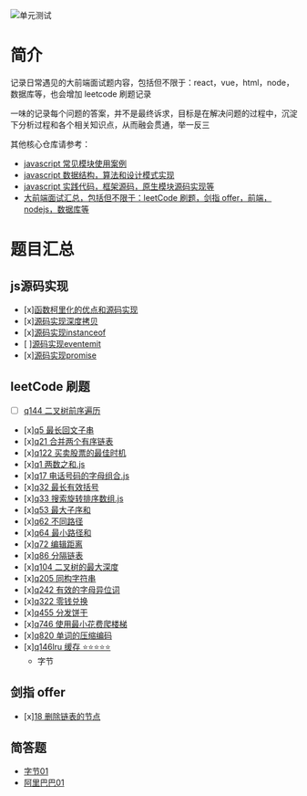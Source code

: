 ![单元测试](https://github.com/ddzyan/frontend-interview/workflows/Nodejs/badge.svg)

# 简介

记录日常遇见的大前端面试题内容，包括但不限于：react，vue，html，node，数据库等，也会增加 leetcode 刷题记录

一味的记录每个问题的答案，并不是最终诉求，目标是在解决问题的过程中，沉淀下分析过程和各个相关知识点，从而融会贯通，举一反三

其他核心仓库请参考：

* [javascript 常见模块使用案例](https://github.com/ddzyan/node-module-example)
* [javascript 数据结构，算法和设计模式实现](https://github.com/ddzyan/algorithmAndDataStructure)
* [javascript 实践代码，框架源码，原生模块源码实现等](https://github.com/ddzyan/node-project)
* [大前端面试汇总，包括但不限于：leetCode 刷题，剑指 offer，前端，nodejs，数据库等](https://github.com/ddzyan/node-project)

# 题目汇总

## js源码实现

- [x][函数柯里化的优点和源码实现](./js源码实现/函数柯里化.js)
- [x][源码实现深度拷贝](./js源码实现/深度拷贝.js)
- [x][源码实现instanceof](./js源码实现/instanceof.js)
- [ ][源码实现eventemit]()
- [x][源码实现promise](./js源码实现/promise源码实现)

## leetCode 刷题

- [ ] [q144 二叉树前序遍历](./leetCode/q144二叉树前序遍历)
- [x][q5 最长回文子串](./leetCode/q5最长回文子串)
- [x][q21 合并两个有序链表](./leetCode/q21合并两个有序链表)
- [x][q122 买卖股票的最佳时机](./leetCode/q122买卖股票的最佳时机)
- [x][q1 两数之和.js](./leetCode/q1两数之和.js)
- [x][q17 电话号码的字母组合.js](./leetCode/q17电话号码的字母组合.js)
- [x][q32 最长有效括号](./leetCode/q32最长有效括号)
- [x][q33 搜索旋转排序数组.js](./leetCode/q33搜索旋转排序数组.js)
- [x][q53 最大子序和](./leetCode/q53最大子序和)
- [x][q62 不同路径](./leetCode/q62不同路径)
- [x][q64 最小路径和](./leetCode/q64最小路径和)
- [x][q72 编辑距离](./leetCode/q72编辑距离)
- [x][q86 分隔链表](./leetCode/q86分隔链表)
- [x][q104 二叉树的最大深度](./leetCode/q104二叉树的最大深度)
- [x][q205 同构字符串](./leetCode/q205同构字符串)
- [x][q242 有效的字母异位词](./leetCode/q242有效的字母异位词)
- [x][q322 零钱兑换](./leetCode/q322零钱兑换)
- [x][q455 分发饼干](./leetCode/q455分发饼干)
- [x][q746 使用最小花费爬楼梯](./leetCode/q746使用最小花费爬楼梯)
- [x][q820 单词的压缩编码](./leetCode/q820单词的压缩编码)
- [x][q146lru 缓存 ⭐️⭐️⭐️⭐️⭐️](./leetCode/q146LRU缓存)
  - 字节

## 剑指 offer

- [x][18 删除链表的节点](./leetCode/18删除链表的节点)

## 简答题
- [字节01](./简答题/字节跳动/01)
- [阿里巴巴01](./简答题/阿里巴巴/01)